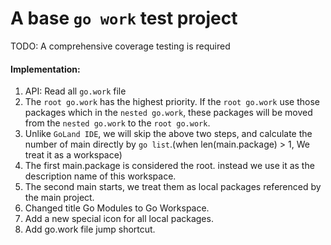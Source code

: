 # A base `go work` test project

TODO: A comprehensive coverage testing is required


#### Implementation: 
1. API: Read all `go.work` file
2. The `root go.work` has the highest priority. If the `root go.work` use those packages which in the `nested go.work`, these packages will be moved from the `nested go.work` to the `root go.work`.
3. Unlike `GoLand IDE`, we will skip the above two steps, and calculate the number of main directly by `go list`.(when len(main.package) > 1, We treat it as a workspace)
4. The first main.package is considered the root. instead we use it as the description name of this workspace.
5. The second main starts, we treat them as local packages referenced by the main project.
6. Changed title Go Modules to Go Workspace.
7. Add a new special icon for all local packages.
8. Add go.work file jump shortcut.
